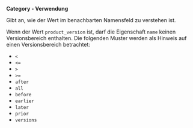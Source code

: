 **Category - Verwendung**

Gibt an, wie der Wert im benachbarten Namensfeld zu verstehen ist.

Wenn der Wert `product_version` ist, darf die Eigenschaft `name` keinen Versionsbereich enthalten. Die folgenden Muster werden als Hinweis auf einen Versionsbereich betrachtet:

* `<`
* `<=`
* `>`
* `>=`
* `after`
* `all`
* `before`
* `earlier`
* `later`
* `prior`
* `versions`

